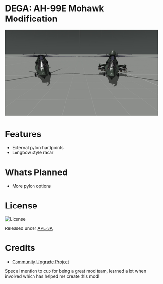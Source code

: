 DEGA: AH-99E Mohawk Modification
==============

![AH99E Front View](https://raw.githubusercontent.com/deltagamer/DEGA_AH99E/main/Release_Notes/20210218215041_1.jpg)

Features
=========
* External pylon hardpoints
* Longbow style radar

Whats Planned
=========

* More pylon options

License
=============

![License](https://www.bohemia.net/assets/img/licenses/APL-SA.png)

Released under [APL-SA](https://www.bohemia.net/community/licenses/arma-public-license-share-alike/)

Credits
=============

* [Community Upgrade Project](https://www.cup-arma3.org/)


Special mention to cup for being a great mod team, learned a lot when involved which has helped me create this mod!
